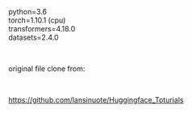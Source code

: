 python=3.6
<br>
torch=1.10.1 (cpu)
<br>
transformers=4.18.0
<br>
datasets=2.4.0

<br>

original file clone from:

<br>

https://github.com/lansinuote/Huggingface_Toturials